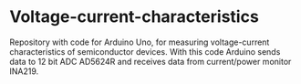 # Voltage-current-characteristics
Repository with code for Arduino Uno, for measuring voltage-current characteristics of semiconductor devices.
With this code Arduino sends data to 12 bit ADC AD5624R and receives data from current/power monitor INA219.
